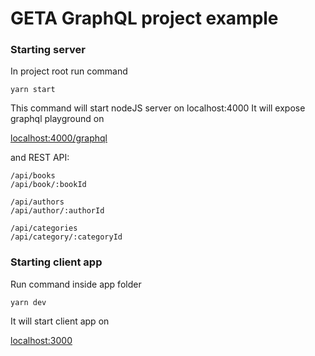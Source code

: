 # GETA GraphQL project example

### Starting server

In project root run command

```
yarn start
```

This command will start nodeJS server on localhost:4000
It will expose graphql playground on

[localhost:4000/graphql](http://localhost:4000/graphql)

and REST API:

```
/api/books
/api/book/:bookId

/api/authors
/api/author/:authorId

/api/categories
/api/category/:categoryId
```

### Starting client app

Run command inside app folder

```
yarn dev
```

It will start client app on

[localhost:3000](http://localhost:3000)
